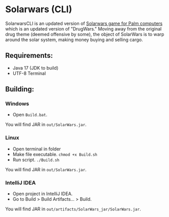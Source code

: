 # Solarwars (CLI)

SolarwarsCLI is an updated version of [Solarwars game for Palm computers](https://archive.org/details/tucows_57639_SolarWars) which is an updated version of "DrugWars."
Moving away from the original drug theme (deemed offensive by some), the object of SolarWars is to warp around the solar system, making money buying and selling cargo.

## Requirements:

- Java 17 (JDK to build)
- UTF-8 Terminal

## Building:
### Windows

- Open `Build.bat`.

You will find JAR in `out/SolarWars.jar`.

### Linux

- Open terminal in folder
- Make file executable. `chmod +x Build.sh`
- Run script. `./Build.sh`

You will find JAR in `out/SolarWars.jar`.

### IntelliJ IDEA

- Open project in IntelliJ IDEA.
- Go to Build > Build Artifacts... > Build.

You will find JAR in `out/artifacts/SolarWars_jar/SolarWars.jar`.
